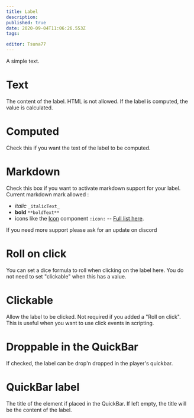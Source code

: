 ```yaml
---
title: Label
description: 
published: true
date: 2020-09-04T11:06:26.553Z
tags: 

editor: Tsuna77
---
```


A simple text.

# Text
The content of the label. HTML is not allowed. If the label is computed, the value is calculated.

# Computed
Check this if you want the text of the label to be computed.

# Markdown
Check this box if you want to activate markdown support for your label. 
Current markdown mark allowed :

- _italic_ `_italicText_`
- **bold** `**boldText**`
- icons like the [Icon](/system-builder/component/icon) component `:icon:` -- [Full list here](https://fontawesome.com/icons?d=gallery&s=solid&m=free).

If you need more support please ask for an update on discord

# Roll on click
You can set a dice formula to roll when clicking on the label here. You do not need to set "clickable" when this has a value.

# Clickable
Allow the label to be clicked. Not required if you added a "Roll on click". This is useful when you want to use click events in scripting.

# Droppable in the QuickBar
If checked, the label can be drop'n dropped in the player's quickbar.

# QuickBar label
The title of the element if placed in the QuickBar. If left empty, the title will be the content of the label.